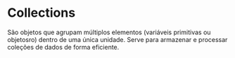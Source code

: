 # Collections
São objetos que agrupam múltiplos elementos (variáveis primitivas ou objetosro) dentro de uma única unidade. Serve para armazenar e processar coleções de dados de forma eficiente.